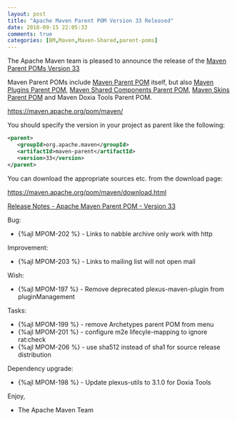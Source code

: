 ```yaml
---
layout: post
title: "Apache Maven Parent POM Version 33 Released"
date: 2018-09-15 22:05:33
comments: true
categories: [BM,Maven,Maven-Shared,parent-poms]
---
```

The Apache Maven team is pleased to announce the release of the 
[Maven Parent POMs Version 33](https://maven.apache.org/pom/maven/)

Maven Parent POMs include [Maven Parent POM](https://maven.apache.org/pom/maven/)
 itself, but also [Maven Plugins Parent POM](https://maven.apache.org/pom/maven/maven-plugins/), 
[Maven Shared Components Parent POM](https://maven.apache.org/pom/maven/maven-shared-components/), 
[Maven Skins Parent POM](https://maven.apache.org/pom/maven/maven-skins/) and
Maven Doxia Tools Parent POM.

https://maven.apache.org/pom/maven/

You should specify the version in your project as parent like the following:

``` xml
<parent>
   <groupId>org.apache.maven</groupId>
   <artifactId>maven-parent</artifactId>
   <version>33</version>
</parent>
```

You can download the appropriate sources etc. from the download page:

https://maven.apache.org/pom/maven/download.html


<!-- more -->

[Release Notes - Apache Maven Parent POM - Version 33](https://issues.apache.org/jira/secure/ReleaseNote.jspa?projectId=12311250&version=12343766)

Bug:

 * {%ajl MPOM-202 %} - Links to nabble archive only work with http

Improvement:

 * {%ajl MPOM-203 %} - Links to mailing list will not open mail 

Wish:

 * {%ajl MPOM-197 %} - Remove deprecated plexus-maven-plugin from pluginManagement

Tasks:
 
 * {%ajl MPOM-199 %} - remove Archetypes parent POM from menu
 * {%ajl MPOM-201 %} - configure m2e lifecyle-mapping to ignore rat:check 
 * {%ajl MPOM-206 %} - use sha512 instead of sha1 for source release distribution

Dependency upgrade:

 * {%ajl MPOM-198 %} - Update plexus-utils to 3.1.0 for Doxia Tools

Enjoy,
- The Apache Maven Team

